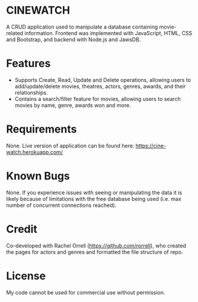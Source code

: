 # CINEWATCH
A CRUD application used to manipulate a database containing movie-related information. Frontend was implemented with JavaScript, HTML, CSS and Bootstrap, and backend with Node.js and JawsDB.

# Features
- Supports Create, Read, Update and Delete operations, allowing users to add/update/delete movies, theatres, actors, genres, awards, and their relationships.
- Contains a search/filter feature for movies, allowing users to search movies by name, genre, awards won and more.

# Requirements
None. Live version of application can be found here: https://cine-watch.herokuapp.com/

# Known Bugs
None. If you experience issues with seeing or manipulating the data it is likely because of limitations with the free database being used (i.e. max number of concurrent connections reached).

# Credit
Co-developed with Rachel Orrell (https://github.com/rorrell), who created the pages for actors and genres and formatted the file structure of repo.

# License
My code cannot be used for commercial use without permission.
